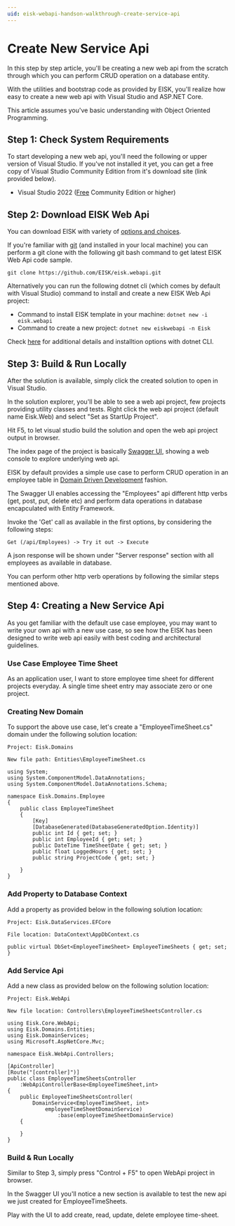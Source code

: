 ```yaml
---
uid: eisk-webapi-handson-walkthrough-create-service-api
---
```


# Create New Service Api

In this step by step article, you'll be creating a new web api from the scratch through which you can perform CRUD operation on a database entity. 

With the utilities and bootstrap code as provided by EISK, you'll realize how easy to create a new web api with Visual Studio and ASP.NET Core.

This article assumes you've basic understanding with Object Oriented Programming.

## Step 1: Check System Requirements

To start developing a new web api, you'll need the following or upper version of Visual Studio. If you've not installed it yet, you can get a free copy of Visual Studio Community Edition from it's download site (link provided below). 

* Visual Studio 2022 ([Free](https://visualstudio.microsoft.com/vs/community/) Community Edition or higher)

## Step 2: Download EISK Web Api

You can download EISK with variety of [options and choices](xref:eisk-webapi-downloads). 

If you're familiar with [git](https://git-scm.com/) (and installed in your local machine) you can perform a git clone with the following git bash command to get latest EISK Web Api code sample.

`git clone https://github.com/EISK/eisk.webapi.git`

Alternatively you can run the following dotnet cli (which comes by default with Visual Studio) command to install and create a new EISK Web Api project:

* Command to install EISK template in your machine: `dotnet new -i eisk.webapi`
* Command to create a new project: `dotnet new eiskwebapi -n Eisk`

Check [here](xref:eisk-webapi-download-options-dotnet-new) for additional details and installtion options with dotnet CLI.

## Step 3: Build & Run Locally

After the solution is available, simply click the created solution to open in Visual Studio. 

In the solution explorer, you'll be able to see a web api project, few projects providing utility classes and tests. Right click the web api project (default name Eisk.Web) and select "Set as StartUp Project".

Hit F5, to let visual studio build the solution and open the web api project output in browser.

The index page of the project is basically [Swagger UI](https://docs.microsoft.com/en-us/aspnet/core/tutorials/web-api-help-pages-using-swagger), showing a web console to explore underlying web api. 

EISK by default provides a simple use case to perform CRUD operation in an employee table in [Domain Driven Development](https://en.wikipedia.org/wiki/Domain-driven_design) fashion.

The Swagger UI enables accessing the "Employees" api different http verbs (get, post, put, delete etc) and perform data operations in database encapculated with Entity Framework.

Invoke the 'Get' call as available in the first options, by considering the following steps:

`Get (/api/Employees) -> Try it out -> Execute`

A json response will be shown under "Server response" section with all employees as available in database.

You can perform other http verb operations by following the similar steps mentioned above.

## Step 4: Creating a New Service Api

As you get familiar with the default use case employee, you may want to write your own api with a new use case, so see how the EISK has been designed to write web api easily with best coding and architectural guidelines.

### Use Case Employee Time Sheet

As an application user, I want to store employee time sheet for different projects everyday. A single time sheet entry may associate zero or one project.

### Creating New Domain

To support the above use case, let's create a "EmployeeTimeSheet.cs" domain under the following solution location: 

`Project: Eisk.Domains`

`New file path: Entities\EmployeeTimeSheet.cs`

	using System;
	using System.ComponentModel.DataAnnotations;
	using System.ComponentModel.DataAnnotations.Schema;

	namespace Eisk.Domains.Employee
	{
		public class EmployeeTimeSheet
		{
			[Key]
			[DatabaseGenerated(DatabaseGeneratedOption.Identity)]
			public int Id { get; set; }
			public int EmployeeId { get; set; }
			public DateTime TimeSheetDate { get; set; }
			public float LoggedHours { get; set; }
			public string ProjectCode { get; set; }

		}
	}

### Add Property to Database Context

Add a property as provided below in the following solution location: 

`Project: Eisk.DataServices.EFCore`

`File location: DataContext\AppDbContext.cs`

	public virtual DbSet<EmployeeTimeSheet> EmployeeTimeSheets { get; set; }

### Add Service Api
	
Add a new class as provided below on the following solution location: 

`Project: Eisk.WebApi`

`New file location: Controllers\EmployeeTimeSheetsController.cs`

	using Eisk.Core.WebApi;
	using Eisk.Domains.Entities;
	using Eisk.DomainServices;
	using Microsoft.AspNetCore.Mvc;

	namespace Eisk.WebApi.Controllers;

	[ApiController]
	[Route("[controller]")]
	public class EmployeeTimeSheetsController
		:WebApiControllerBase<EmployeeTimeSheet,int>
	{
		public EmployeeTimeSheetsController(
			DomainService<EmployeeTimeSheet, int> 
				employeeTimeSheetDomainService)
					:base(employeeTimeSheetDomainService)
		{
			
		}
	}

### Build & Run Locally 

Similar to Step 3, simply press "Control + F5" to open WebApi project in browser. 

In the Swagger UI you'll notice a new section is available to test the new api we just created for EmployeeTimeSheets.

Play with the UI to add create, read, update, delete employee time-sheet.


